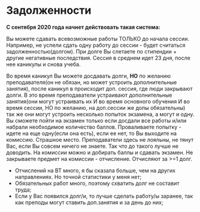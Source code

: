 # Задолженности

**С сентября 2020 года начнет действовать такая система:** 

Вы можете сдавать всевозможные работы ТОЛЬКО до начала сессии. Например, не успели сдать одну работу до сессии - будет считаться задолженностью(долгом). При долге Вы слетаете по стипендии + другие негативные последствия. Сессия в среднем идет 23 дня, после нее каникулы и снова учеба. 

Во время каникул Вы можете досдавать долги, **НО** по желанию преподавателя(он не обязан, но может устроить дополнительные занятия), после каникул в происходит доп. сессия, где люди закрывают долги. В это время преподаватели устраивают дополнительные занятия(они могут устраивать их И во время основного обучения И во время сессии, НО по желанию, на доп.сессии же допы обязательны) так же они могут устроить несколько попыток экзамена, а могут и одну. Вы сможете пойти на экзамен только если досдали все работы и/или набрали необходимое количество баллов. Проваливаете попытку - идете на еще одну(если она есть), если ее нет, то Вы выходите на комиссию. Страшное место. Преподаватели здесь не лояльны, не тянут Вас, если Вы совсем ничего не знаете. Так что до такого лучше не доводить. На комиссии можно и добирать баллы и сдавать экзамен. Не закрываете предмет на комиссии - отчисление. Отчисляют за >=1 долг. 

- Отчислений на ВТ много, я бы сказала больше, чем на других направлениях. Но точной статистики у меня нет;
- Обязательных работ много, поэтому схватить долг не составит труда;
- Если у Вас появился долг/и, то лучше сделать работу/ы заранее, так как преподы могут ставить доп.занятия и за день до них;
